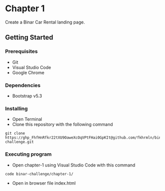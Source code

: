 # Chapter 1

Create a Binar Car Rental landing page.

## Getting Started

### Prerequisites

- Git
- Visual Studio Code
- Google Chrome

### Dependencies

- Bootstrap v5.3

### Installing

- Open Terminal
- Clone this repository with the following command

```
git clone https://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@github.com/fkhrmln/binar-challenge.git
```

### Executing program

- Open chapter-1 using Visual Studio Code with this command

```
code binar-challenge/chapter-1/
```

- Open in browser file index.html
